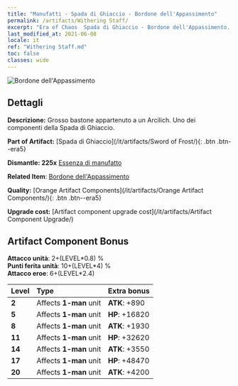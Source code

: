 ```yaml
---
title: "Manufatti - Spada di Ghiaccio - Bordone dell'Appassimento"
permalink: /artifacts/Withering Staff/
excerpt: "Era of Chaos  Spada di Ghiaccio - Bordone dell'Appassimento. Grosso bastone appartenuto a un Arcilich. Uno dei componenti della Spada di Ghiaccio."
last_modified_at: 2021-06-08
locale: it
ref: "Withering Staff.md"
toc: false
classes: wide
---
```


 ![Bordone dell'Appassimento](/images/t/artifact_40433.png)



## Dettagli

 **Descrizione:** Grosso bastone appartenuto a un Arcilich. Uno dei componenti della Spada di Ghiaccio.

 **Part of Artifact:** [Spada di Ghiaccio](/it/artifacts/Sword of Frost/){: .btn .btn--era5}

 **Dismantle: 225x** [Essenza di manufatto](/ItemsIT/con_905/)

 **Related Item**: [Bordone dell'Appassimento](/ItemsIT/art_162/)

 **Quality:** [Orange Artifact Components](/it/artifacts/Orange Artifact Components/){: .btn .btn--era5}

 **Upgrade cost:** [Artifact component upgrade cost](/it/artifacts/Artifact Component Upgrade/)

## Artifact Component Bonus

  **Attacco unità**: 2+(LEVEL\*0.8) %<br/>**Punti ferita unità**: 10+(LEVEL\*4) %<br/>**Attacco eroe**: 6+(LEVEL\*2.4)

  |  Level  | Type |    Extra bonus  | 
  |:--------|:-----|:----------------| 
  | **2** | Affects **1-man** unit | **ATK**: +890 | 
  | **5** | Affects **1-man** unit | **HP**: +16820 | 
  | **8** | Affects **1-man** unit | **ATK**: +1930 | 
  | **11** | Affects **1-man** unit | **HP**: +32620 | 
  | **14** | Affects **1-man** unit | **ATK**: +3550 | 
  | **17** | Affects **1-man** unit | **HP**: +48470 | 
  | **20** | Affects **1-man** unit | **ATK**: +4200 | 
